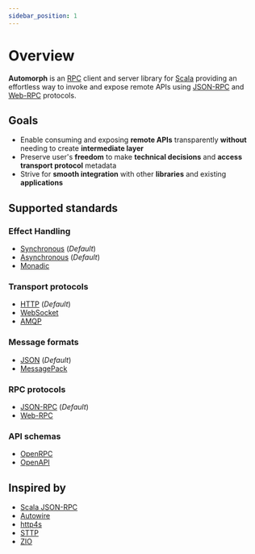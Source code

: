 ```yaml
---
sidebar_position: 1
---
```


# Overview

**Automorph** is an [RPC](https://en.wikipedia.org/wiki/Remote_procedure_call) client and server library for [Scala](https://www.scala-lang.org/) providing an effortless way to invoke and expose remote APIs using [JSON-RPC](https://www.jsonrpc.org/specification) and [Web-RPC](Web-RPC) protocols.


## Goals

* Enable consuming and exposing **remote APIs** transparently **without** needing to create **intermediate layer**
* Preserve user's **freedom** to make **technical decisions** and **access transport protocol** metadata
* Strive for **smooth integration** with other **libraries** and existing **applications**


## Supported standards

### Effect Handling

* [Synchronous](Examples/index.html#synchronous-call) (*Default*)
* [Asynchronous](Examples/index.html#asynchronous-call) (*Default*)
* [Monadic](Examples/index.html#effect-system)

### Transport protocols

* [HTTP](https://en.wikipedia.org/wiki/Hypertext_Transfer_Protocol) (*Default*)
* [WebSocket](https://en.wikipedia.org/wiki/WebSocket)
* [AMQP](https://en.wikipedia.org/wiki/Advanced_Message_Queuing_Protocol)

### Message formats

* [JSON](https://www.json.org) (*Default*)
* [MessagePack](https://msgpack.org)

### RPC protocols

* [JSON-RPC](https://www.jsonrpc.org/specification) (*Default*)
* [Web-RPC](Web-RPC)

### API schemas

* [OpenRPC](https://spec.open-rpc.org)
* [OpenAPI](https://github.com/OAI/OpenAPI-Specification)


## Inspired by

* [Scala JSON-RPC](https://github.com/shogowada/scala-json-rpc)
* [Autowire](https://github.com/lihaoyi/autowire)
* [http4s](https://http4s.org)
* [STTP](https://sttp.softwaremill.com)
* [ZIO](https://zio.dev)

